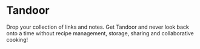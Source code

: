 # Tandoor

Drop your collection of links and notes. Get Tandoor and never look back onto a time without recipe management, storage, sharing and collaborative cooking!
